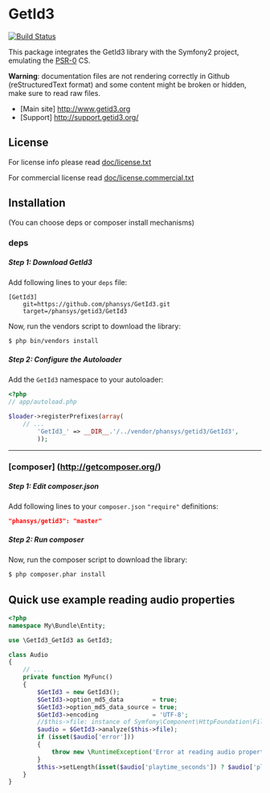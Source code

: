 GetId3
======
[![Build Status](https://secure.travis-ci.org/phansys/GetId3.png?branch=master)](http://travis-ci.org/phansys/GetId3)

This package integrates the GetId3 library with the Symfony2 project, emulating the [PSR-0](https://github.com/php-fig/fig-standards/blob/master/accepted/PSR-0.md) CS.

**Warning**: documentation files are not rendering correctly in Github (reStructuredText format)
and some content might be broken or hidden, make sure to read raw files.

* [Main site] http://www.getid3.org
* [Support] http://support.getid3.org/

License
-------

For license info please read [doc/license.txt](https://github.com/phansys/GetId3/tree/master/doc/license.txt)

For commercial license read [doc/license.commercial.txt](https://github.com/phansys/GetId3/tree/master/doc/license.commercial.txt)

## Installation
(You can choose deps or composer install mechanisms)

### deps

##### Step 1: Download GetId3

Add following lines to your `deps` file:

```
[GetId3]
    git=https://github.com/phansys/GetId3.git
    target=/phansys/getid3/GetId3

```
Now, run the vendors script to download the library:

``` bash
$ php bin/vendors install
```

##### Step 2: Configure the Autoloader

Add the `GetId3` namespace to your autoloader:

``` php
<?php
// app/autoload.php

$loader->registerPrefixes(array(
    // ...
        'GetId3_' => __DIR__.'/../vendor/phansys/getid3/GetId3',
        ));
```
___

### [composer] (http://getcomposer.org/)

##### Step 1: Edit composer.json

Add following lines to your `composer.json` `"require"` definitions:

``` json
"phansys/getid3": "master"
```

##### Step 2: Run composer

Now, run the composer script to download the library:

``` bash
$ php composer.phar install
```


Quick use example reading audio properties
------------------------------------------

``` php
<?php
namespace My\Bundle\Entity;

use \GetId3_GetId3 as GetId3;

class Audio
{
    // ...
    private function MyFunc()
    {
        $GetId3 = new GetId3();
        $GetId3->option_md5_data        = true;
        $GetId3->option_md5_data_source = true;
        $GetId3->encoding               = 'UTF-8';		
        //$this->file: instance of Symfony\Component\HttpFoundation\File\UploadedFile or any valid file resource
        $audio = $GetId3->analyze($this->file);			
        if (isset($audio['error'])) 
        {
            throw new \RuntimeException('Error at reading audio properties with GetId3 : ' . $this->file);
        }			
        $this->setLength(isset($audio['playtime_seconds']) ? $audio['playtime_seconds'] : '');
    }
}
```
